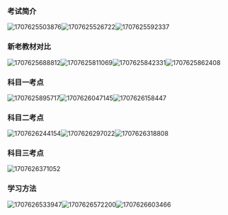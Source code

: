 ### 考试简介

![1707625503876](image/01考试简介/1707625503876.png)![1707625526722](image/01考试简介/1707625526722.png)![1707625592337](image/01考试简介/1707625592337.png)

### 新老教材对比

![1707625688812](image/01考试简介/1707625688812.png)![1707625811069](image/01考试简介/1707625811069.png)![1707625842331](image/01考试简介/1707625842331.png)![1707625862408](image/01考试简介/1707625862408.png)

### 科目一考点

![1707625895717](image/01考试简介/1707625895717.png)![1707626047145](image/01考试简介/1707626047145.png)![1707626158447](image/01考试简介/1707626158447.png)

### 科目二考点

![1707626244154](image/01考试简介/1707626244154.png)![1707626297022](image/01考试简介/1707626297022.png)![1707626318808](image/01考试简介/1707626318808.png)

### 科目三考点

![1707626371052](image/01考试简介/1707626371052.png)

### 学习方法

![1707626533947](image/01考试简介/1707626533947.png)![1707626572200](image/01考试简介/1707626572200.png)![1707626603466](image/01考试简介/1707626603466.png)
